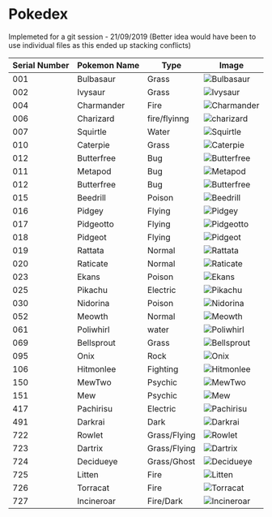 # Pokedex
Implemeted for a git session - 21/09/2019 (Better idea would have been to use individual files as this ended up stacking conflicts)

| Serial Number | Pokemon Name | Type | Image |
| --- |---| --- | --- |
| 001 | Bulbasaur | Grass | ![Bulbasaur](https://cdn.bulbagarden.net/upload/2/21/001Bulbasaur.png)|
| 002 | Ivysaur | Grass | ![Ivysaur](https://assets.pokemon.com/assets/cms2/img/pokedex/full/002.png)|
|004|Charmander|Fire|![Charmander](https://miro.medium.com/max/343/1*Hxptm5gIRc3HyYXzw5nfpw.png)|
| 006 | Charizard | fire/flyinng | ![charizard](https://img.pokemondb.net/artwork/charizard.jpg)|
| 007 | Squirtle | Water | ![Squirtle](https://img.pokemondb.net/artwork/squirtle.jpg)|
| 010 | Caterpie | Grass | ![Caterpie](https://cdn.bulbagarden.net/upload/5/5d/010Caterpie.png)|
| 012 | Butterfree | Bug | ![Butterfree](https://cdn.bulbagarden.net/upload/d/d1/012Butterfree.png)
| 011 | Metapod | Bug | ![Metapod](https://img.pokemondb.net/artwork/large/metapod.jpg)|
| 012 | Butterfree | Bug | ![Butterfree](https://cdn.bulbagarden.net/upload/d/d1/012Butterfree.png)|
| 015 | Beedrill  | Poison| ![Beedrill](https://vignette.wikia.nocookie.net/pokemon/images/3/3d/Jimmy_Beedrill.png/revision/latest?cb=20160104203550)| 
| 016 | Pidgey | Flying | ![Pidgey](https://assets.pokemon.com/assets/cms2/img/pokedex/full/016.png)|
| 017 | Pidgeotto | Flying | ![Pidgeotto](https://assets.pokemon.com/assets/cms2/img/pokedex/full/017.png)|
| 018 | Pidgeot | Flying | ![Pidgeot](https://assets.pokemon.com/assets/cms2/img/pokedex/full/018.png)|
| 019 | Rattata | Normal| ![Rattata](https://vignette.wikia.nocookie.net/gabes-pokemon-adventures/images/2/2b/019Rattata_Dream.png/revision/latest?cb=20151206205539)|
| 020 | Raticate | Normal | ![Raticate](https://assets.pokemon.com/assets/cms2/img/pokedex/full/020.png)|
| 023  | Ekans     | Poison| ![Ekans](https://cdn.bulbagarden.net/upload/f/fa/023Ekans.png)|  
| 025 | Pikachu | Electric| ![Pikachu](https://assets.pokemon.com/assets/cms2/img/pokedex/full/025.png)|
| 030 | Nidorina | Poison | ![Nidorina](https://cdn.bulbagarden.net/upload/c/cd/030Nidorina.png)|
| 052 | Meowth| Normal| ![Meowth](https://cdn.bulbagarden.net/upload/d/d6/052Meowth.png)|
| 061 | Poliwhirl| water | ![Poliwhirl](https://cdn.bulbagarden.net/upload/a/a9/061Poliwhirl.png)|
| 069 | Bellsprout | Grass | ![Bellsprout](https://assets.pokemon.com/assets/cms2/img/pokedex/full/069.png)|
| 095 | Onix | Rock | ![Onix](https://assets.pokemon.com/assets/cms2/img/pokedex/full/095.png)|
|106| Hitmonlee | Fighting |![Hitmonlee](https://assets.pokemon.com/assets/cms2/img/pokedex/full/106.png)|
|150| MewTwo | Psychic | ![MewTwo](https://assets.pokemon.com/assets/cms2/img/pokedex/full/150.png)|
|151| Mew | Psychic | ![Mew](https://assets.pokemon.com/assets/cms2/img/pokedex/full/151.png)|
|417| Pachirisu | Electric | ![Pachirisu](https://assets.pokemon.com/assets/cms2/img/pokedex/full/417.png)|
| 491 | Darkrai | Dark | ![Darkrai](https://cdn.bulbagarden.net/upload/6/6d/491Darkrai.png)|
| 722 | Rowlet | Grass/Flying | ![Rowlet](https://img.pokemondb.net/artwork/large/rowlet.jpg)|
| 723 | Dartrix | Grass/Flying | ![Dartrix](https://img.pokemondb.net/artwork/large/dartrix.jpg)|
| 724 | Decidueye | Grass/Ghost | ![Decidueye](https://img.pokemondb.net/artwork/large/decidueye.jpg)|
| 725 | Litten | Fire | ![Litten](https://img.pokemondb.net/artwork/large/litten.jpg)|
| 726 | Torracat | Fire | ![Torracat](https://img.pokemondb.net/artwork/torracat.jpg)|
| 727 | Incineroar | Fire/Dark | ![Incineroar](https://img.pokemondb.net/artwork/incineroar.jpg)|
